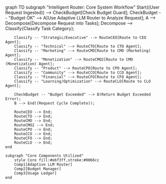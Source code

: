 graph TD
    subgraph "Intelligent Router: Core System Workflow"
        Start((User Request Ingested)) --> CheckBudget[Check Budget Guard];
        CheckBudget -- "Budget OK" --> A[Use Adaptive LLM Router to Analyze Request];
        A --> Decompose[Decompose Request into Tasks];
        Decompose --> Classify{Classify Task Category};

        Classify -- "Strategic/Executive" --> RouteCEO[Route to CEO Agent];
        Classify -- "Technical" --> RouteCTO[Route to CTO Agent];
        Classify -- "Marketing" --> RouteCMO[Route to CMO (Marketing) Agent];
        Classify -- "Monetization" --> RouteCMO2[Route to CMO (Monetization) Agent];
        Classify -- "Product" --> RouteCPO[Route to CPO Agent];
        Classify -- "Community" --> RouteCCO[Route to CCO Agent];
        Classify -- "Financial" --> RouteCFO[Route to CFO Agent];
        Classify -- "Learning/Optimization" --> RouteCLO[Route to CLO Agent];

        CheckBudget -- "Budget Exceeded" --> B(Return Budget Exceeded Error);
        B --> End((Request Cycle Complete));

        RouteCEO --> End;
        RouteCTO --> End;
        RouteCMO --> End;
        RouteCMO2 --> End;
        RouteCPO --> End;
        RouteCCO --> End;
        RouteCFO --> End;
        RouteCLO --> End;
    end

    subgraph "Core Components Utilized"
        style Core fill:#e6f3ff,stroke:#0066cc
        Comp1[Adaptive LLM Router]
        Comp2[Budget Manager]
        Comp3[Usage Ledger]
    end
